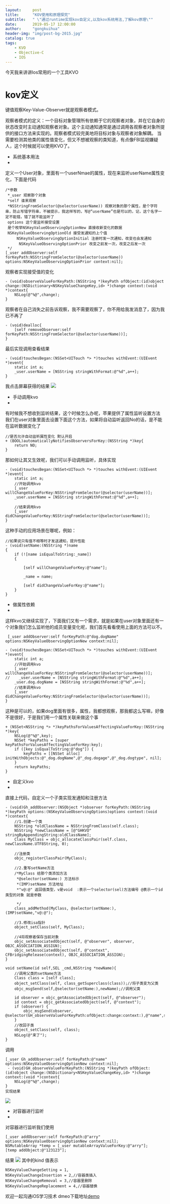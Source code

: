 ```yaml
---
layout:     post
title:      "KOV使用和原理探究"
subtitle:   " \"通过runtime实现kov自定义,以及kov系统用法,了解kov原理\""
date:       2019-05-17 12:00:00
author:     "gongkuihua"
header-img: "img/post-bg-2015.jpg"
catalog: true
tags:
    - KVO
    - Objective-C
    - IOS
---
```


今天我来讲讲Ios常用的一个工具KVO
# kov定义
键值观察Key-Value-Observer就是观察者模式。

观察者模式的定义：一个目标对象管理所有依赖于它的观察者对象，并在它自身的状态改变时主动通知观察者对象。这个主动通知通常是通过调用各观察者对象所提供的接口方法来实现的。观察者模式较完美地将目标对象与观察者对象解耦。
当需要检测其他类的属性值变化，但又不想被观察的类知道，有点像FBI监视嫌疑人，这个时候就可以使用KVO了。

- 系统基本用法
-
定义一个User对象，里面有一个userNmae的属性，现在来监听userName属性变化，下面是代码
		 
	/*参数
	 *_user 观察那个对象
	 *self 谁来观察
	 *NSStringFromSelector(@selector(userName)) 观察对象的那个属性，是个字符串，防止写错字符串，不被提示，我这样写的，写@“userName”也是可以的，记，这个名字一定不能错，错了就不能监听了
	 options 这个是监听接受设置
	 是个枚举NSKeyValueObservingOptionNew 直接收新变化的数据
	 NSKeyValueObservingOptionOld 接受发通知的上个值
         NSKeyValueObservingOptionInitial 注册时发一次通知，改变也会发通知
          NSKeyValueObservingOptionPrior 改变之前发一次，改变之后发一次
	 */
	[_user addObserver:self forKeyPath:NSStringFromSelector(@selector(userName)) options:NSKeyValueObservingOptionPrior context:nil];

观察者实现接受值的变化
	
	- (void)observeValueForKeyPath:(NSString *)keyPath ofObject:(id)object change:(NSDictionary<NSKeyValueChangeKey,id> *)change context:(void *)context{
	    NSLog(@"%@",change);
	}
观察者在自己消失之前告诉观察，我不需要观察了，你不用给我发消息了，因为我已不再了
	
	- (void)dealloc{
	    [self removeObserver:self forKeyPath:NSStringFromSelector(@selector(userName))];
	}
最后实现调用查看结果
	
	- (void)touchesBegan:(NSSet<UITouch *> *)touches withEvent:(UIEvent *)event{
	    static int a;
	    _user.userName = [NSString stringWithFormat:@"%d",a++];
	}
我点击屏幕获得的结果
![](https://upload-images.jianshu.io/upload_images/3889208-497f0acb7922cd12.png?imageMogr2/auto-orient/strip%7CimageView2/2/w/1240)
- 手动调用kvo
- 
有时候我不想收到监听结果，这个时候怎么办呢，苹果提供了属性监听设置方法
我们在user对象里面去设置下面这个方法，如果将自动监听返回No的话，是不能在监听数据变化了
	
	//是否允许自动监听属性变化 默认开启
	+ (BOOL)automaticallyNotifiesObserversForKey:(NSString *)key{
	    return NO;
	}
那如何让其又生效呢，我们可以手动调用监听，具体实现
	
	- (void)touchesBegan:(NSSet<UITouch *> *)touches withEvent:(UIEvent *)event{
	    static int a;
	    //开始调用kvo
	    [_user willChangeValueForKey:NSStringFromSelector(@selector(userName))];
	    _user.userName = [NSString stringWithFormat:@"%d",a++];
	    
	    //结束调用kvo
	    [_user didChangeValueForKey:NSStringFromSelector(@selector(userName))];
	}
这种手动的应用场景在哪呢，例如：
	
	//如果说只有值不相等时才发送通知，提升性能
	- (void)setName:(NSString *)name
	{
	    if (![name isEqualToString:_name])
	    {
	 
	        [self willChangeValueForKey:@"name"];
	 
	        _name = name;
	 
	        [self didChangeValueForKey:@"name"];
	    }
	}
- 做属性依赖
-
这样kvo又继续实现了，下面我们又有一个需求，就是如果在user对象里面还有一个对象我们怎么监听他的成员变量变化呢，我们首先看看使用上面的方法可以不。

	 [_user addObserver:self forKeyPath:@"dog.dogName" options:NSKeyValueObservingOptionNew context:nil];
	 
	- (void)touchesBegan:(NSSet<UITouch *> *)touches withEvent:(UIEvent *)event{
	    static int a;
	    //开始调用kvo
	    [_user willChangeValueForKey:NSStringFromSelector(@selector(userName))];
	//    _user.userName = [NSString stringWithFormat:@"%d",a++];
	    _user.dog.dogName = [NSString stringWithFormat:@"%d",a++];
	    //结束调用kvo
	    [_user didChangeValueForKey:NSStringFromSelector(@selector(userName))];
	}
这种是可以的，如果dog里面有很多，属性，我都想观察，那我都这么写嘛，好像不是很好，于是我们用一个属性关联来做这个事
	

	+ (NSSet<NSString *> *)keyPathsForValuesAffectingValueForKey:(NSString *)key{
	    NSLog(@"%@",key);
	    NSSet *keyPaths = [super keyPathsForValuesAffectingValueForKey:key];
	    if ([key isEqualToString:@"dog"]) {
	        keyPaths = [[NSSet alloc] initWithObjects:@"_dog.dogName",@"_dog.dogage",@"_dog.dogtype", nil];
	    }
	    return keyPaths;
	}


- 自定义kvo
-
直接上代码，自定义一个子类实现发通知和注册方法

	- (void)Gh_addObserver:(NSObject *)observer forKeyPath:(NSString *)keyPath options:(NSKeyValueObservingOptions)options context:(void *)context{
	    //1.创建一个类
	    NSString *oldClassName = NSStringFromClass(self.class);
	    NSString *newClassName = [@"GHKVO" stringByAppendingString:oldClassName];
	    Class MyClass = objc_allocateClassPair(self.class, newClassName.UTF8String, 0);
	    
	    //注册类
	    objc_registerClassPair(MyClass);
	    
	    //2.重写setName方法
	    /*MyClass 给那个类添加方法
	     *@selector(setName:) 方法标示
	     *(IMP)setName 方法地址
	     *"v@:@" 返回值类型，v是void  :表示一个selector(sel)方法编号 @表示一个id类型的对象 就是参数
	     
	     */
	    class_addMethod(MyClass, @selector(setName:), (IMP)setName,"v@:@");
	    
	    //3.修改isa指针
	    object_setClass(self, MyClass);
	    
	    //4将观察者保存当前对象
	    objc_setAssociatedObject(self, @"observer", observer, OBJC_ASSOCIATION_ASSIGN);
	    objc_setAssociatedObject(self, @"context", CFBridgingRelease(context), OBJC_ASSOCIATION_ASSIGN);
	}
	
	void setName(id self,SEL _cmd,NSString *newName){
	    //调用父类的setName方法
	    Class class = [self class];
	    object_setClass(self, class_getSuperclass(class));//将子类变为父类
	    objc_msgSend(self,@selector(setName:),newName);//调用父类
	    
	    id observer = objc_getAssociatedObject(self, @"observer");
	    id context = objc_getAssociatedObject(self, @"context");
	    if (observer) {
	        objc_msgSend(observer, @selector(GH_observeValueForKeyPath:ofObject:change:context:),@"name",self,@{@"new":newName,@"kind":@1},context);
	    }
	    //改回子类
	    object_setClass(self, class);
	    NSLog(@"来了");
	}
调用
   
   	[_user Gh_addObserver:self forKeyPath:@"name" options:NSKeyValueObservingOptionNew context:nil];
	 - (void)GH_observeValueForKeyPath:(NSString *)keyPath ofObject:(id)object change:(NSDictionary<NSKeyValueChangeKey,id> *)change context:(void *)context{
	    NSLog(@"%@",change);
	}
	实现结果
![](https://upload-images.jianshu.io/upload_images/3889208-df870972ebb9705c.png?imageMogr2/auto-orient/strip%7CimageView2/2/w/1240)
- 对容器进行监听
-
对容器进行监听我们使用
 	
 	[_user addObserver:self forKeyPath:@"arry" options:NSKeyValueObservingOptionNew context:nil];
 	NSMutableArray *temp = [_user mutableArrayValueForKey:@"arry"];
    [temp addObject:@"123123"];
  结果
  ![](https://upload-images.jianshu.io/upload_images/3889208-fe3901b712409c9b.png?imageMogr2/auto-orient/strip%7CimageView2/2/w/1240)
其中的kind 值表示
   	
    NSKeyValueChangeSetting = 1,
    NSKeyValueChangeInsertion = 2,//容器类插入
    NSKeyValueChangeRemoval = 3,//容器里删除
    NSKeyValueChangeReplacement = 4,//容器替换
 欢迎一起沟通iOS学习技术
dmeo下载地址[demo](https://github.com/g1174117917/KVO_Sel)
